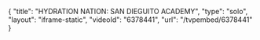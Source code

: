 {
    "title": "HYDRATION NATION: SAN DIEGUITO ACADEMY",
    "type": "solo",
    "layout": "iframe-static",
    "videoId": "6378441",
    "url": "\/tvpembed\/6378441"
}